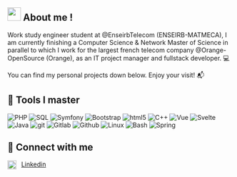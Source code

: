 ## <img src="https://acegif.com/wp-content/gif/thinking-emoji-30.gif" width="30px"> About me !

Work study engineer student at @EnseirbTelecom (ENSEIRB-MATMECA), I am currently finishing a Computer Science & Network Master of Science in parallel to which I work for the largest french telecom company @Orange-OpenSource (Orange), as an IT project manager and fullstack developer. 💻

You can find my personal projects down below. Enjoy your visit! 📬

## 🧰 Tools I master 
<p>

  <img alt="PHP" src="https://img.shields.io/badge/php-%23777BB4.svg?style=for-the-badge&logo=php&logoColor=white" />
  <img alt="SQL" src="https://img.shields.io/badge/mysql-%2300f.svg?style=for-the-badge&logo=mysql&logoColor=white" />
  <img alt="Symfony" src="https://img.shields.io/badge/symfony-%23000000.svg?style=for-the-badge&logo=symfony&logoColor=white" />
  <img alt="Bootstrap" src="https://img.shields.io/badge/bootstrap-%23563D7C.svg?style=for-the-badge&logo=bootstrap&logoColor=white" />   
  <img alt="html5" src="https://img.shields.io/badge/html5-%23E34F26.svg?style=for-the-badge&logo=html5&logoColor=white" /> 
  <img alt="C++" src="https://img.shields.io/badge/c++-%2300599C.svg?style=for-the-badge&logo=c%2B%2B&logoColor=white" /> 
  <img alt="Vue" src="https://img.shields.io/badge/vuejs-%2335495e.svg?style=for-the-badge&logo=vuedotjs&logoColor=%234FC08D" /> 
  <img alt="Svelte" src="https://img.shields.io/badge/svelte-%23f1413d.svg?style=for-the-badge&logo=svelte&logoColor=white" /> 
  
  <br/>
  
  <img alt="Java" src="https://img.shields.io/badge/java-%23ED8B00.svg?style=for-the-badge&logo=java&logoColor=white" />   
  <img alt="git" src="https://img.shields.io/badge/git-%23F05033.svg?style=for-the-badge&logo=git&logoColor=white" />
  <img alt="Gitlab" src="https://img.shields.io/badge/gitlab-%23181717.svg?style=for-the-badge&logo=gitlab&logoColor=white" />
  <img alt="Github" src="https://img.shields.io/badge/github-%23121011.svg?style=for-the-badge&logo=github&logoColor=white" />
  <img alt="Linux" src="https://img.shields.io/badge/Linux-FCC624?style=for-the-badge&logo=linux&logoColor=black" />
  <img alt="Bash" src="https://img.shields.io/badge/shell_script-%23121011.svg?style=for-the-badge&logo=gnu-bash&logoColor=white" />
  <img alt="Spring" src="https://img.shields.io/badge/spring-%236DB33F.svg?style=for-the-badge&logo=spring&logoColor=white" />
  
 </p>
 
 ## 🔗 Connect with me
 <img align="left" alt="codestown | LinkedIn" width="20px" src="https://cdn.jsdelivr.net/npm/simple-icons@v3/icons/linkedin.svg" />&nbsp;&nbsp;[Linkedin](https://www.linkedin.com/in/jules-royet/)
<br />
